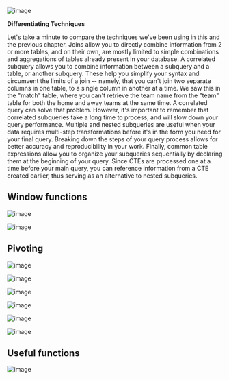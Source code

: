 ![image](https://github.com/artempohribnyi/sql_notes/assets/113499718/fb8efe5a-624c-498b-8fca-9fd7e0da5def)

**Differentiating Techniques**

Let's take a minute to compare the techniques we've been using in this and the previous chapter. Joins allow you to directly combine information from 2 or more tables, and on their own, are mostly limited to simple combinations and aggregations of tables already present in your database. A correlated subquery allows you to combine information between a subquery and a table, or another subquery. These help you simplify your syntax and circumvent the limits of a join -- namely, that you can't join two separate columns in one table, to a single column in another at a time. We saw this in the "match" table, where you can't retrieve the team name from the "team" table for both the home and away teams at the same time. A correlated query can solve that problem. However, it's important to remember that correlated subqueries take a long time to process, and will slow down your query performance. Multiple and nested subqueries are useful when your data requires multi-step transformations before it's in the form you need for your final query. Breaking down the steps of your query process allows for better accuracy and reproducibility in your work. Finally, common table expressions allow you to organize your subqueries sequentially by declaring them at the beginning of your query. Since CTEs are processed one at a time before your main query, you can reference information from a CTE created earlier, thus serving as an alternative to nested subqueries.

## Window functions
![image](https://github.com/artempohribnyi/sql/assets/113499718/766b04ab-e6ce-4798-8e7e-412b343b356a)

![image](https://github.com/artempohribnyi/sql/assets/113499718/0d42ce16-e97b-4ebf-af2e-e06dac89d33c)

## Pivoting

![image](https://github.com/artempohribnyi/sql/assets/113499718/32975d04-1048-4632-9cec-bc350bec48b1)

![image](https://github.com/artempohribnyi/sql/assets/113499718/5dd61044-fac7-481b-82cb-c8ec547b3839)

![image](https://github.com/artempohribnyi/sql/assets/113499718/bf36b878-469b-45d3-b84d-b6b8f70df7be)

![image](https://github.com/artempohribnyi/sql/assets/113499718/ed8100c4-e9c3-42c5-a4cb-98451d865c0c)

![image](https://github.com/artempohribnyi/sql/assets/113499718/452815bb-508d-4720-90a8-0d9f7a4ea5b1)

![image](https://github.com/artempohribnyi/sql/assets/113499718/ead431a3-7124-4109-b9e1-633ea06e41c7)

## Useful functions
![image](https://github.com/artempohribnyi/sql/assets/113499718/092dc6f5-7835-47c6-b7dd-c54562b8fb9b)


